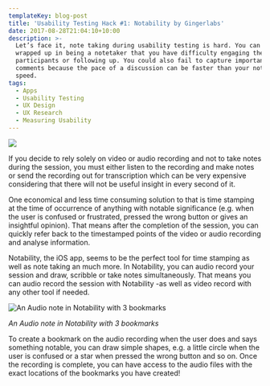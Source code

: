 ```yaml
---
templateKey: blog-post
title: 'Usability Testing Hack #1: Notability by Gingerlabs'
date: 2017-08-28T21:04:10+10:00
description: >-
  Let’s face it, note taking during usability testing is hard. You can get so
  wrapped up in being a notetaker that you have difficulty engaging the
  participants or following up. You could also fail to capture important
  comments because the pace of a discussion can be faster than your notetaking
  speed.
tags:
  - Apps
  - Usability Testing
  - UX Design
  - UX Research
  - Measuring Usability
---
```

![](/img/1_6cbx1gerxb9znfaew_9afa.png)



If you decide to rely solely on video or audio recording and not to take notes during the session, you must either listen to the recording and make notes or send the recording out for transcription which can be very expensive considering that there will not be useful insight in every second of it.



One economical and less time consuming solution to that is time stamping at the time of occurrence of anything with notable significance (e.g. when the user is confused or frustrated, pressed the wrong button or gives an insightful opinion). That means after the completion of the session, you can quickly refer back to the timestamped points of the video or audio recording and analyse information.



Notability, the iOS app, seems to be the perfect tool for time stamping as well as note taking an much more. In Notability, you can audio record your session and draw, scribble or take notes simultaneously. That means you can audio record the session with Notability -as well as video record with any other tool if needed.



![An Audio note in Notability with 3 bookmarks](/img/1_i2r96n3twjbpwwqcrzjo7g.png)

_An Audio note in Notability with 3 bookmarks_

To create a bookmark on the audio recording when the user does and says something notable, you can draw simple shapes, e.g. a little circle when the user is confused or a star when pressed the wrong button and so on. Once the recording is complete, you can have access to the audio files with the exact locations of the bookmarks you have created!
